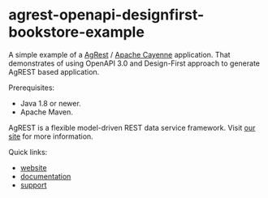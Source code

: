 # agrest-openapi-designfirst-bookstore-example

A simple example of a [AgRest](http://agrest.io) / [Apache Cayenne](http://cayenne.apache.org/) application.
That demonstrates of using OpenAPI 3.0 and Design-First approach to generate AgREST based application. 

Prerequisites:

* Java 1.8 or newer.
* Apache Maven.

AgREST is a flexible model-driven REST data service framework. Visit [our site](http://linkrest.io/) for more information.

Quick links:

* [website](http://agrest.io)
* [documentation](http://agrest.io/docs/)
* [support](https://groups.google.com/forum/?#!forum/linkrest-user)
